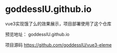 # goddessIU.github.io
vue3实现饿了么的效果展示，项目部署使用了这个仓库


预览地址：
goddessIU.github.io

项目源码
https://github.com/goddessIU/vue3-eleme
